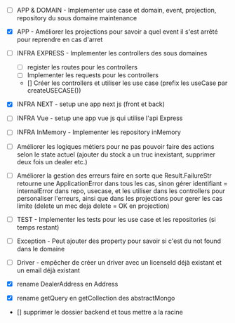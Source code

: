 - [ ] APP & DOMAIN - Implementer use case et domain, event, projection, repository du sous domaine maintenance
- [x] APP - Améliorer les projections pour savoir a quel event il s'est arrêté pour reprendre en cas d'arret
- [ ] INFRA EXPRESS - Implementer les controllers des sous domaines
  - [ ] register les routes pour les controllers
  - [ ] Implementer les requests pour les controllers
  - [] Créer les controllers et utiliser les use case (prefix les useCase par createUSECASE())
- [X] INFRA NEXT - setup une app next js (front et back)
- [ ] INFRA Vue - setup une app vue js qui utilise l'api Express
- [ ] INFRA InMemory - Implementer les repository inMemory
- [ ] Améliorer les logiques métiers pour ne pas pouvoir faire des actions selon le state actuel (ajouter du stock a un truc inexistant, supprimer deux fois un dealer etc.)
- [ ] Améliorer la gestion des erreurs faire en sorte que Result.FailureStr retourne une ApplicationError dans tous les cas,
      sinon gérer identifiant = internalError dans repo, usecase, et les utiliser dans les controllers pour personaliser l'erreurs,
      ainsi que dans les projections pour gerer les cas limite (delete un mec deja delete = OK en projection)
- [ ] TEST - Implementer les tests pour les use case et les repositories (si temps restant)
- [ ] Exception - Peut ajouter des property pour savoir si c'est du not found dans le domaine 
- [ ] Driver - empêcher de créer un driver avec un licenseId déjà existant et un email déjà existant

- [x] rename DealerAddress en Address
- [x] rename getQuery en getCollection des abstractMongo
- [] supprimer le dossier backend et tous mettre a la racine
